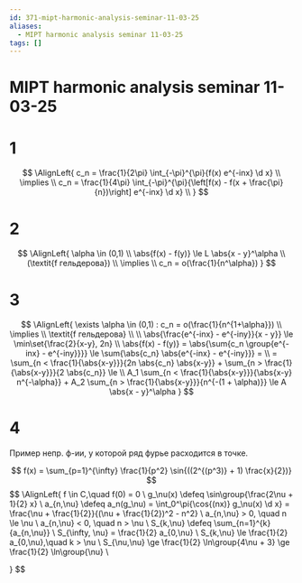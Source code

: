 ```yaml
---
id: 371-mipt-harmonic-analysis-seminar-11-03-25
aliases:
  - MIPT harmonic analysis seminar 11-03-25
tags: []
---
```


# MIPT harmonic analysis seminar 11-03-25

# 1

$$
\AlignLeft{
c_n = \frac{1}{2\pi} \int_{-\pi}^{\pi}{f(x) e^{-inx} \d x} \\
\implies \\
c_n = \frac{1}{4\pi} \int_{-\pi}^{\pi}{\left[f(x) - f(x + \frac{\pi}{n})\right] e^{-inx} \d x} \\
}
$$

# 2

$$
\AlignLeft{
\alpha \in (0,1) \\
\abs{f(x) - f(y)} \le L \abs{x - y}^\alpha \\
(\textit{f гельдерова}) \\
\implies \\
c_n = o(\frac{1}{n^\alpha})
}
$$

# 3

$$
\AlignLeft{
\exists \alpha \in (0,1) : c_n = o(\frac{1}{n^{1+\alpha}}) \\
\implies \\
\textit{f гельдерова} \\
\\
\abs{\frac{e^{-inx} - e^{-iny}}{x - y}} \le \min\set{\frac{2}{x-y}, 2n} \\
\abs{f(x) - f(y)} = \abs{\sum{c_n \group{e^{-inx} - e^{-iny}}}} \le
\sum{\abs{c_n} \abs{e^{-inx} - e^{-iny}}} = \\
= \sum_{n < \frac{1}{\abs{x-y}}}{2n \abs{c_n} \abs{x-y}} +
\sum_{n > \frac{1}{\abs{x-y}}}{2 \abs{c_n}} \le \\
A_1 \sum_{n < \frac{1}{\abs{x-y}}}{\abs{x-y} n^{-\alpha}} +
A_2 \sum_{n > \frac{1}{\abs{x-y}}}{n^{-(1 + \alpha)}} \le
A \abs{x - y}^\alpha
}
$$

# 4

Пример непр. ф-ии, у которой ряд фурье расходится в точке.

$$
f(x) = \sum_{p=1}^{\infty} \frac{1}{p^2} \sin{((2^{(p^3)} + 1) \frac{x}{2})}
$$
$$
\AlignLeft{
f \in C,\quad f(0) = 0 \\
g_\nu(x) \defeq \sin\group{\frac{2\nu + 1}{2} x} \\
a_{n,\nu} \defeq a_n(g_\nu) = \int_0^\pi{\cos{(nx)} g_\nu(x) \d x} =
\frac{\nu + \frac{1}{2}}{(\nu + \frac{1}{2})^2 - n^2} \\
a_{n,\nu} > 0, \quad n \le \nu \\
a_{n,\nu} < 0, \quad n > \nu \\
S_{k,\nu} \defeq \sum_{n=1}^{k}{a_{n,\nu}} \\
S_{\infty, \nu} = \frac{1}{2} a_{0,\nu} \\
S_{k,\nu} \le \frac{1}{2} a_{0,\nu},\quad k > \nu \\
S_{\nu,\nu} \ge \frac{1}{2} \ln\group{4\nu + 3} \ge \frac{1}{2} \ln\group{\nu} \\

}
$$
